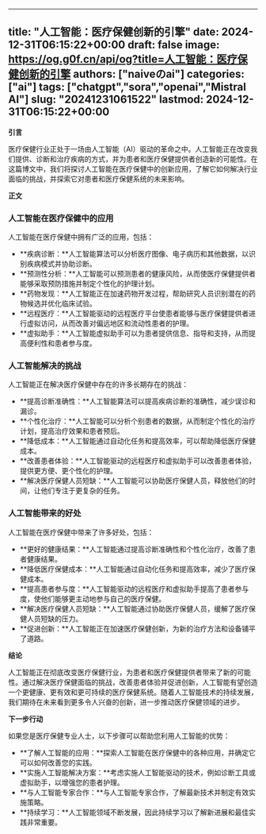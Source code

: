 
---
title: "人工智能：医疗保健创新的引擎"
date: 2024-12-31T06:15:22+00:00
draft: false
image: https://og.g0f.cn/api/og?title=人工智能：医疗保健创新的引擎
authors: ["naiveのai"]
categories: ["ai"]
tags: ["chatgpt","sora","openai","Mistral AI"]
slug: "20241231061522"
lastmod: 2024-12-31T06:15:22+00:00
---
**引言**

医疗保健行业正处于一场由人工智能（AI）驱动的革命之中。人工智能正在改变我们提供、诊断和治疗疾病的方式，并为患者和医疗保健提供者创造新的可能性。在这篇博文中，我们将探讨人工智能在医疗保健中的创新应用，了解它如何解决行业面临的挑战，并探索它对患者和医疗保健系统的未来影响。

**正文**

### 人工智能在医疗保健中的应用

人工智能在医疗保健中拥有广泛的应用，包括：

- **疾病诊断：**人工智能算法可以分析医疗图像、电子病历和其他数据，以识别疾病模式并协助诊断。
- **预测性分析：**人工智能可以预测患者的健康风险，从而使医疗保健提供者能够采取预防措施并制定个性化的护理计划。
- **药物发现：**人工智能正在加速药物开发过程，帮助研究人员识别潜在的药物候选并优化临床试验。
- **远程医疗：**人工智能驱动的远程医疗平台使患者能够与医疗保健提供者进行虚拟访问，从而改善对偏远地区和流动性患者的护理。
- **虚拟助手：**人工智能虚拟助手可以为患者提供信息、指导和支持，从而提高便利性和患者参与度。

### 人工智能解决的挑战

人工智能正在解决医疗保健中存在的许多长期存在的挑战：

- **提高诊断准确性：**人工智能算法可以提高疾病诊断的准确性，减少误诊和漏诊。
- **个性化治疗：**人工智能可以分析个别患者的数据，从而制定个性化的治疗计划，提高治疗效果和患者预后。
- **降低成本：**人工智能通过自动化任务和提高效率，可以帮助降低医疗保健成本。
- **改善患者体验：**人工智能驱动的远程医疗和虚拟助手可以改善患者体验，提供更方便、更个性化的护理。
- **解决医疗保健人员短缺：**人工智能可以协助医疗保健人员，释放他们的时间，让他们专注于更复杂的任务。

### 人工智能带来的好处

人工智能在医疗保健中带来了许多好处，包括：

- **更好的健康结果：**人工智能通过提高诊断准确性和个性化治疗，改善了患者健康结果。
- **降低医疗保健成本：**人工智能通过自动化任务和提高效率，减少了医疗保健成本。
- **提高患者参与度：**人工智能驱动的远程医疗和虚拟助手提高了患者参与度，使他们能够更主动地参与自己的医疗保健。
- **解决医疗保健人员短缺：**人工智能通过协助医疗保健人员，缓解了医疗保健人员短缺的压力。
- **促进创新：**人工智能正在加速医疗保健创新，为新的治疗方法和设备铺平了道路。

**结论**

人工智能正在彻底改变医疗保健行业，为患者和医疗保健提供者带来了新的可能性。通过解决医疗保健面临的挑战，改善患者体验并促进创新，人工智能有望创造一个更健康、更有效和更可持续的医疗保健系统。随着人工智能技术的持续发展，我们期待在未来看到更多令人兴奋的创新，进一步推动医疗保健领域的进步。

**下一步行动**

如果您是医疗保健专业人士，以下步骤可以帮助您利用人工智能的优势：

- **了解人工智能的应用：**探索人工智能在医疗保健中的各种应用，并确定它可以如何改善您的实践。
- **实施人工智能解决方案：**考虑实施人工智能驱动的技术，例如诊断工具或虚拟助手，以增强您的患者护理。
- **与人工智能专家合作：**与人工智能专家合作，了解最新技术并制定有效实施策略。
- **持续学习：**人工智能领域不断发展，因此持续学习以了解新进展和最佳实践非常重要。